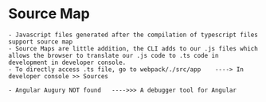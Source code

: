 # Source Map
	- Javascript files generated after the compilation of typescript files support source map
	- Source Maps are little addition, the CLI adds to our .js files which allows the browser to translate our .js code to .ts code in development in developer console.
	- To directly access .ts file, go to webpack/./src/app    ----> In developer console >> Sources

	- Angular Augury NOT found   ---->>> A debugger tool for Angular